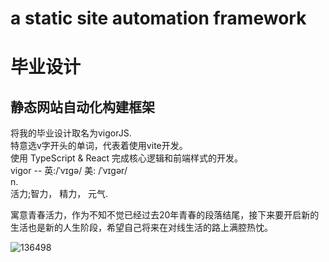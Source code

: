 # a static site automation framework

# 毕业设计
## 静态网站自动化构建框架
将我的毕业设计取名为vigorJS.<br />
特意选v字开头的单词，代表着使用vite开发。 <br />
使用 TypeScript & React 完成核心逻辑和前端样式的开发。<br />
vigor -- 英:/ˈvɪgə/    美: /ˈvɪgər/ <br />
n. <br />
活力;智力， 精力， 元气. <br />

寓意青春活力，作为不知不觉已经过去20年青春的段落结尾，接下来要开启新的生活也是新的人生阶段，希望自己将来在对线生活的路上满腔热忱。

![136498](https://user-images.githubusercontent.com/78594707/218473131-b31dbf53-a17b-410e-8280-d6f9cc7ccf65.jpg)
